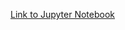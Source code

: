 [Link to Jupyter Notebook](https://drive.google.com/file/d/1lvaZiNcjIE5shKy2bfEfNciX8mtGpX20/view?usp=sharing)
